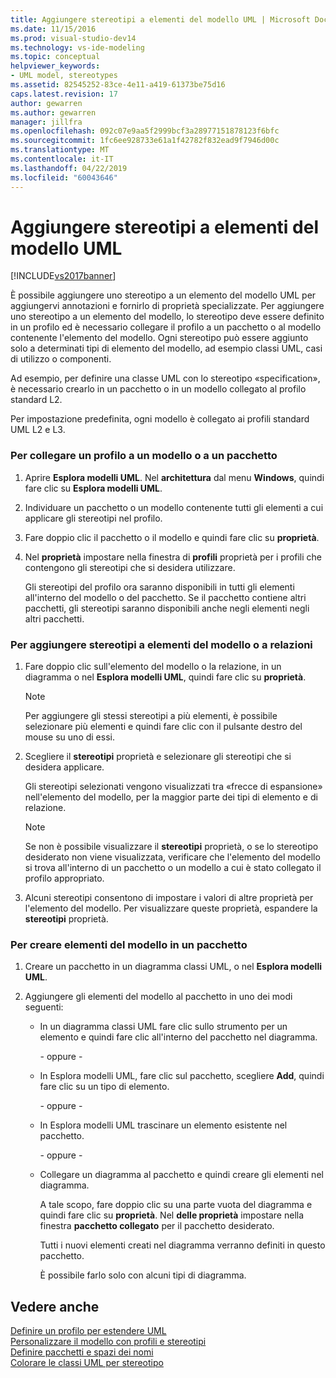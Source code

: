 ```yaml
---
title: Aggiungere stereotipi a elementi del modello UML | Microsoft Docs
ms.date: 11/15/2016
ms.prod: visual-studio-dev14
ms.technology: vs-ide-modeling
ms.topic: conceptual
helpviewer_keywords:
- UML model, stereotypes
ms.assetid: 82545252-83ce-4e11-a419-61373be75d16
caps.latest.revision: 17
author: gewarren
ms.author: gewarren
manager: jillfra
ms.openlocfilehash: 092c07e9aa5f2999bcf3a28977151878123f6bfc
ms.sourcegitcommit: 1fc6ee928733e61a1f42782f832ead9f7946d00c
ms.translationtype: MT
ms.contentlocale: it-IT
ms.lasthandoff: 04/22/2019
ms.locfileid: "60043646"
---
```

# <a name="add-stereotypes-to-uml-model-elements"></a>Aggiungere stereotipi a elementi del modello UML
[!INCLUDE[vs2017banner](../includes/vs2017banner.md)]

È possibile aggiungere uno stereotipo a un elemento del modello UML per aggiungervi annotazioni e fornirlo di proprietà specializzate. Per aggiungere uno stereotipo a un elemento del modello, lo stereotipo deve essere definito in un profilo ed è necessario collegare il profilo a un pacchetto o al modello contenente l'elemento del modello. Ogni stereotipo può essere aggiunto solo a determinati tipi di elemento del modello, ad esempio classi UML, casi di utilizzo o componenti.  
  
 Ad esempio, per definire una classe UML con lo stereotipo «specification», è necessario crearlo in un pacchetto o in un modello collegato al profilo standard L2.  
  
 Per impostazione predefinita, ogni modello è collegato ai profili standard UML L2 e L3.  
  
### <a name="to-link-a-profile-to-a-model-or-a-package"></a>Per collegare un profilo a un modello o a un pacchetto  
  
1. Aprire **Esplora modelli UML**. Nel **architettura** dal menu **Windows**, quindi fare clic su **Esplora modelli UML**.  
  
2. Individuare un pacchetto o un modello contenente tutti gli elementi a cui applicare gli stereotipi nel profilo.  
  
3. Fare doppio clic il pacchetto o il modello e quindi fare clic su **proprietà**.  
  
4. Nel **proprietà** impostare nella finestra di **profili** proprietà per i profili che contengono gli stereotipi che si desidera utilizzare.  
  
     Gli stereotipi del profilo ora saranno disponibili in tutti gli elementi all'interno del modello o del pacchetto. Se il pacchetto contiene altri pacchetti, gli stereotipi saranno disponibili anche negli elementi negli altri pacchetti.  
  
### <a name="to-add-stereotypes-to-model-elements-or-relationships"></a>Per aggiungere stereotipi a elementi del modello o a relazioni  
  
1. Fare doppio clic sull'elemento del modello o la relazione, in un diagramma o nel **Esplora modelli UML**, quindi fare clic su **proprietà**.  
  
    > [!NOTE]
    >  Per aggiungere gli stessi stereotipi a più elementi, è possibile selezionare più elementi e quindi fare clic con il pulsante destro del mouse su uno di essi.  
  
2. Scegliere il **stereotipi** proprietà e selezionare gli stereotipi che si desidera applicare.  
  
     Gli stereotipi selezionati vengono visualizzati tra «frecce di espansione» nell'elemento del modello, per la maggior parte dei tipi di elemento e di relazione.  
  
    > [!NOTE]
    >  Se non è possibile visualizzare il **stereotipi** proprietà, o se lo stereotipo desiderato non viene visualizzata, verificare che l'elemento del modello si trova all'interno di un pacchetto o un modello a cui è stato collegato il profilo appropriato.  
  
3. Alcuni stereotipi consentono di impostare i valori di altre proprietà per l'elemento del modello. Per visualizzare queste proprietà, espandere la **stereotipi** proprietà.  
  
### <a name="to-create-model-elements-within-a-package"></a>Per creare elementi del modello in un pacchetto  
  
1. Creare un pacchetto in un diagramma classi UML, o nel **Esplora modelli UML**.  
  
2. Aggiungere gli elementi del modello al pacchetto in uno dei modi seguenti:  
  
    - In un diagramma classi UML fare clic sullo strumento per un elemento e quindi fare clic all'interno del pacchetto nel diagramma.  
  
         \- oppure -  
  
    - In Esplora modelli UML, fare clic sul pacchetto, scegliere **Add**, quindi fare clic su un tipo di elemento.  
  
         \- oppure -  
  
    - In Esplora modelli UML trascinare un elemento esistente nel pacchetto.  
  
         \- oppure -  
  
    - Collegare un diagramma al pacchetto e quindi creare gli elementi nel diagramma.  
  
         A tale scopo, fare doppio clic su una parte vuota del diagramma e quindi fare clic su **proprietà**. Nel **delle proprietà** impostare nella finestra **pacchetto collegato** per il pacchetto desiderato.  
  
         Tutti i nuovi elementi creati nel diagramma verranno definiti in questo pacchetto.  
  
         È possibile farlo solo con alcuni tipi di diagramma.  
  
## <a name="see-also"></a>Vedere anche  
 [Definire un profilo per estendere UML](../modeling/define-a-profile-to-extend-uml.md)   
 [Personalizzare il modello con profili e stereotipi](../modeling/customize-your-model-with-profiles-and-stereotypes.md)   
 [Definire pacchetti e spazi dei nomi](../modeling/define-packages-and-namespaces.md)   
 [Colorare le classi UML per stereotipo](http://code.msdn.microsoft.com/UML-Color-Classes-by-07de2b70)
